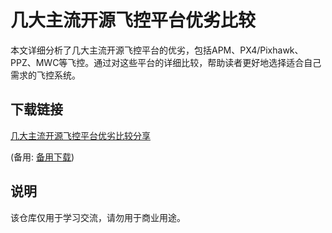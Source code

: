 # 几大主流开源飞控平台优劣比较

本文详细分析了几大主流开源飞控平台的优劣，包括APM、PX4/Pixhawk、PPZ、MWC等飞控。通过对这些平台的详细比较，帮助读者更好地选择适合自己需求的飞控系统。

## 下载链接
[几大主流开源飞控平台优劣比较分享](https://pan.quark.cn/s/f658d5d9e5cd) 

(备用: [备用下载](https://pan.baidu.com/s/1GsuQKxdfPa-GAIJub29e2Q?pwd=1234))

## 说明

该仓库仅用于学习交流，请勿用于商业用途。
